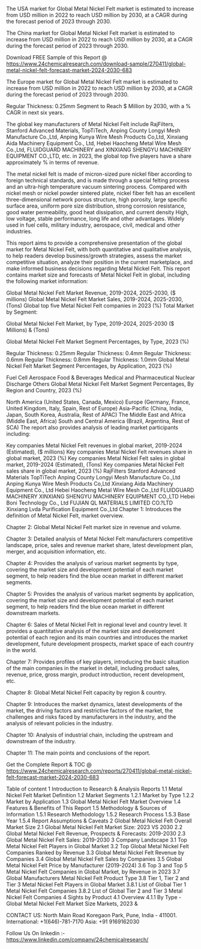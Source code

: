 The USA market for Global Metal Nickel Felt market is estimated to increase from USD million in 2022 to reach USD million by 2030, at a CAGR during the forecast period of 2023 through 2030.

The China market for Global Metal Nickel Felt market is estimated to increase from USD million in 2022 to reach USD million by 2030, at a CAGR during the forecast period of 2023 through 2030.

Download FREE Sample of this Report @ https://www.24chemicalresearch.com/download-sample/270411/global-metal-nickel-felt-forecast-market-2024-2030-683

The Europe market for Global Metal Nickel Felt market is estimated to increase from USD million in 2022 to reach USD million by 2030, at a CAGR during the forecast period of 2023 through 2030.

Regular Thickness: 0.25mm Segment to Reach $ Million by 2030, with a % CAGR in next six years.

The global key manufacturers of Metal Nickel Felt include RajFilters, Stanford Advanced Materials, TopTiTech, Anping County Longyi Mesh Manufacture Co.,Ltd, Anping Kunya Wire Mesh Products Co,Ltd, Xinxiang Aida Machinery Equipment Co., Ltd, Hebei Haocheng Metal Wire Mesh Co.,Ltd, FLUIDGUARD MACHINERY and XINXIANG SHENGYU MACHINERY EQUIPMENT CO.,LTD, etc. in 2023, the global top five players have a share approximately % in terms of revenue.

The metal nickel felt is made of micron-sized pure nickel fiber according to foreign technical standards, and is made through a special felting process and an ultra-high temperature vacuum sintering process. Compared with nickel mesh or nickel powder sintered plate, nickel fiber felt has an excellent three-dimensional network porous structure, high porosity, large specific surface area, uniform pore size distribution, strong corrosion resistance, good water permeability, good heat dissipation, and current density High, low voltage, stable performance, long life and other advantages. Widely used in fuel cells, military industry, aerospace, civil, medical and other industries.

This report aims to provide a comprehensive presentation of the global market for Metal Nickel Felt, with both quantitative and qualitative analysis, to help readers develop business/growth strategies, assess the market competitive situation, analyze their position in the current marketplace, and make informed business decisions regarding Metal Nickel Felt. This report contains market size and forecasts of Metal Nickel Felt in global, including the following market information:

Global Metal Nickel Felt Market Revenue, 2019-2024, 2025-2030, ($ millions)
Global Metal Nickel Felt Market Sales, 2019-2024, 2025-2030, (Tons)
Global top five Metal Nickel Felt companies in 2023 (%)
Total Market by Segment:

Global Metal Nickel Felt Market, by Type, 2019-2024, 2025-2030 ($ Millions) & (Tons)

Global Metal Nickel Felt Market Segment Percentages, by Type, 2023 (%)

Regular Thickness: 0.25mm
Regular Thickness: 0.4mm
Regular Thickness: 0.6mm
Regular Thickness: 0.8mm
Regular Thickness: 1.0mm
Global Metal Nickel Felt Market Segment Percentages, by Application, 2023 (%)

Fuel Cell
Aerospace
Food & Beverages
Medical and Pharmaceutical
Nuclear Discharge
Others
Global Metal Nickel Felt Market Segment Percentages, By Region and Country, 2023 (%)

North America (United States, Canada, Mexico)
Europe (Germany, France, United Kingdom, Italy, Spain, Rest of Europe)
Asia-Pacific (China, India, Japan, South Korea, Australia, Rest of APAC)
The Middle East and Africa (Middle East, Africa)
South and Central America (Brazil, Argentina, Rest of SCA)
The report also provides analysis of leading market participants including:

Key companies Metal Nickel Felt revenues in global market, 2019-2024 (Estimated), ($ millions)
Key companies Metal Nickel Felt revenues share in global market, 2023 (%)
Key companies Metal Nickel Felt sales in global market, 2019-2024 (Estimated), (Tons)
Key companies Metal Nickel Felt sales share in global market, 2023 (%)
RajFilters
Stanford Advanced Materials
TopTiTech
Anping County Longyi Mesh Manufacture Co.,Ltd
Anping Kunya Wire Mesh Products Co,Ltd
Xinxiang Aida Machinery Equipment Co., Ltd
Hebei Haocheng Metal Wire Mesh Co.,Ltd
FLUIDGUARD MACHINERY
XINXIANG SHENGYU MACHINERY EQUIPMENT CO.,LTD
Hebei Boni Technology Co., Ltd
FUJIAN QL MATERIALS LIMITED CO.?LTD
Xinxiang Lvda Purification Equipment Co.,Ltd
Chapter 1: Introduces the definition of Metal Nickel Felt, market overview.

Chapter 2: Global Metal Nickel Felt market size in revenue and volume.

Chapter 3: Detailed analysis of Metal Nickel Felt manufacturers competitive landscape, price, sales and revenue market share, latest development plan, merger, and acquisition information, etc.

Chapter 4: Provides the analysis of various market segments by type, covering the market size and development potential of each market segment, to help readers find the blue ocean market in different market segments.

Chapter 5: Provides the analysis of various market segments by application, covering the market size and development potential of each market segment, to help readers find the blue ocean market in different downstream markets.

Chapter 6: Sales of Metal Nickel Felt in regional level and country level. It provides a quantitative analysis of the market size and development potential of each region and its main countries and introduces the market development, future development prospects, market space of each country in the world.

Chapter 7: Provides profiles of key players, introducing the basic situation of the main companies in the market in detail, including product sales, revenue, price, gross margin, product introduction, recent development, etc.

Chapter 8: Global Metal Nickel Felt capacity by region & country.

Chapter 9: Introduces the market dynamics, latest developments of the market, the driving factors and restrictive factors of the market, the challenges and risks faced by manufacturers in the industry, and the analysis of relevant policies in the industry.

Chapter 10: Analysis of industrial chain, including the upstream and downstream of the industry.

Chapter 11: The main points and conclusions of the report.

Get the Complete Report & TOC @ https://www.24chemicalresearch.com/reports/270411/global-metal-nickel-felt-forecast-market-2024-2030-683

Table of content
1 Introduction to Research & Analysis Reports
1.1 Metal Nickel Felt Market Definition
1.2 Market Segments
1.2.1 Market by Type
1.2.2 Market by Application
1.3 Global Metal Nickel Felt Market Overview
1.4 Features & Benefits of This Report
1.5 Methodology & Sources of Information
1.5.1 Research Methodology
1.5.2 Research Process
1.5.3 Base Year
1.5.4 Report Assumptions & Caveats
2 Global Metal Nickel Felt Overall Market Size
2.1 Global Metal Nickel Felt Market Size: 2023 VS 2030
2.2 Global Metal Nickel Felt Revenue, Prospects & Forecasts: 2019-2030
2.3 Global Metal Nickel Felt Sales: 2019-2030
3 Company Landscape
3.1 Top Metal Nickel Felt Players in Global Market
3.2 Top Global Metal Nickel Felt Companies Ranked by Revenue
3.3 Global Metal Nickel Felt Revenue by Companies
3.4 Global Metal Nickel Felt Sales by Companies
3.5 Global Metal Nickel Felt Price by Manufacturer (2019-2024)
3.6 Top 3 and Top 5 Metal Nickel Felt Companies in Global Market, by Revenue in 2023
3.7 Global Manufacturers Metal Nickel Felt Product Type
3.8 Tier 1, Tier 2 and Tier 3 Metal Nickel Felt Players in Global Market
3.8.1 List of Global Tier 1 Metal Nickel Felt Companies
3.8.2 List of Global Tier 2 and Tier 3 Metal Nickel Felt Companies
4 Sights by Product
4.1 Overview
4.1.1 By Type - Global Metal Nickel Felt Market Size Markets, 2023 &

CONTACT US:
North Main Road Koregaon Park, Pune, India - 411001.
International: +1(646)-781-7170
Asia: +91 9169162030

Follow Us On linkedin :- https://www.linkedin.com/company/24chemicalresearch/
